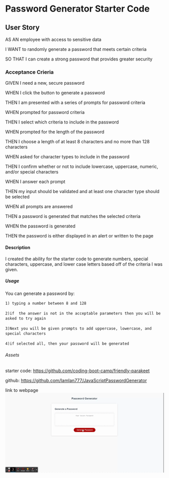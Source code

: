 # Password Generator Starter Code

## User Story

AS AN employee with access to sensitive data

I WANT to randomly generate a password that meets certain criteria

SO THAT I can create a strong password that provides greater security

### Acceptance Crieria 

GIVEN I need a new, secure password

WHEN I click the button to generate a password

THEN I am presented with a series of prompts for password criteria

WHEN prompted for password criteria

THEN I select which criteria to include in the password

WHEN prompted for the length of the password

THEN I choose a length of at least 8 characters and no more than 128 characters

WHEN asked for character types to include in the password

THEN I confirm whether or not to include lowercase, uppercase, numeric, and/or special characters

WHEN I answer each prompt

THEN my input should be validated and at least one character type should be selected

WHEN all prompts are answered

THEN a password is generated that matches the selected criteria

WHEN the password is generated

THEN the password is either displayed in an alert or written to the page 

#### Description

I created the ability for the starter code to generate numbers, special characters, uppercase, and lower case letters based off of the criteria I was given.

##### Usage

You can generate a password by:
    
    1) typing a number between 8 and 128
    
    2)if  the answer is not in the acceptable parameters then you will be asked to try again
    
    3)Next you will be given prompts to add uppercase, lowercase, and special characters
    
    4)if selected all, then your password will be generated

###### Assets

starter code: https://github.com/coding-boot-camp/friendly-parakeet

github: https://github.com/IamIan777/JavaScriptPasswordGenerator

link to webpage
![Alt text](assets/Password%20Generator.gif)